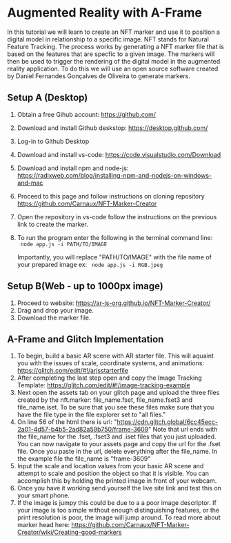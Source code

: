 # Augmented Reality with A-Frame

In this tutorial we will learn to create an NFT marker and use it to position a digital model in relationship to a specific image.  NFT stands for Natural Feature Tracking. The process works by generating a NFT marker file that is based on the features that are specfic to a given image. The markers will then be used to trigger the rendering of the digital model in the augmented reality application. To do this we will use an open source software created by Daniel Fernandes Gonçalves de Oliveira to generate markers. 

## Setup A (Desktop)
1. Obtain a free Gihub account: https://github.com/
2. Download and install Github deskstop: https://desktop.github.com/
3. Log-in to Github Desktop
4. Download and install vs-code:  https://code.visualstudio.com/Download
5. Download and install npm and node-js: https://radixweb.com/blog/installing-npm-and-nodejs-on-windows-and-mac
6. Proceed to this page and follow instructions on cloning repository https://github.com/Carnaux/NFT-Marker-Creator
7. Open the repository in vs-code follow the instructions on the previous link to create the marker. 
8. To run the program enter the following in the terminal command line:   
    ` node app.js -i PATH/TO/IMAGE`

    Importantly, you will replace "PATH/TO/IMAGE" with the file name of your prepared image ex:
    ` node app.js -i RGB.jpeg`


## Setup B(Web - up to 1000px image)

1. Proceed to website:  https://ar-js-org.github.io/NFT-Marker-Creator/
2. Drag and drop your image.
3. Download the marker file.

## A-Frame and Glitch Implementation
1. To begin, build a basic AR scene with AR starter file. This will aquaint you with the issues of scale, coordinate systems, and animations: https://glitch.com/edit/#!/arjsstarterfile
2. After completing the last step open and copy the Image Tracking Template:  https://glitch.com/edit/#!/image-tracking-example
3. Next open the assets tab on your glitch page and upload the three files created by the nft.marker:  file_name.fset, file_name.fset3 and file_name.iset.  To be sure that you see these files make sure that you have the file type in the file explorer set to "all files."
4. On line 56 of the html there is url: "https://cdn.glitch.global/6cc45ecc-2a01-4d57-b4b5-2ad82a59b750/frame-3609" Note that url ends with the file_name for the .fset, .fset3 and .iset files that you just uploaded.  You can now navigate to your assets page and copy the url for the .fset file. Once you paste in the url, delete everything after the file_name.  In the example file the file_name is "frame-3609"
5. Input the scale and location values from your basic AR scene and attempt to scale and position the object so that it is visible. You can accomplish this by holding the printed image in front of your webcam.  
6. Once you have it working send yourself the live site link and test this on your smart phone.
7. If the image is jumpy this could be due to a a poor image descriptor.  If your image is too simple without enough distinguishing features, or the print resolution is poor, the image will jump around. To read more about marker head here: https://github.com/Carnaux/NFT-Marker-Creator/wiki/Creating-good-markers